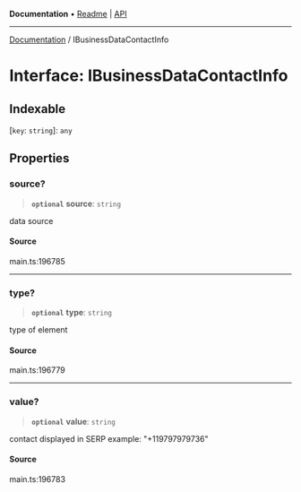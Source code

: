 **Documentation** • [Readme](../README.md) \| [API](../globals.md)

***

[Documentation](../README.md) / IBusinessDataContactInfo

# Interface: IBusinessDataContactInfo

## Indexable

 \[`key`: `string`\]: `any`

## Properties

### source?

> **`optional`** **source**: `string`

data source

#### Source

main.ts:196785

***

### type?

> **`optional`** **type**: `string`

type of element

#### Source

main.ts:196779

***

### value?

> **`optional`** **value**: `string`

contact displayed in SERP 
example:
"+119797979736"

#### Source

main.ts:196783
